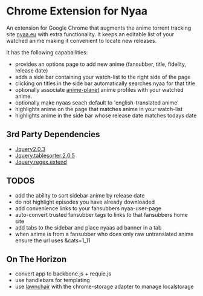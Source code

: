 # Chrome Extension for Nyaa

An extension for Google Chrome that augments the anime torrent tracking site [nyaa.eu](http://nyaa.eu) with extra functionality. It keeps an editable list of your watched anime making it convenient to locate new releases. 

It has the following capabailities:

- provides an options page to add new anime (fansubber, title, fidelity, release date)
- adds a side bar containing your watch-list to the right side of the page
- clicking on titles in the side bar automatically searches nyaa for that title 
- optionally associate [anime-planet](http://www.anime-planet.com/) anime profiles with your watched anime.
- optionally make nyaas seach default to 'english-translated anime' 
- highlights anime on the page that matches anime in your watch-list
- highlights anime in the side bar whose release date matches todays date

## 3rd Party Dependencies
- [Jquery2.0.3](http://jquery.com/)
- [Jquery.tablesorter.2.0.5](http://tablesorter.com/docs/)
- [Jquery.regex.extend](https://gist.github.com/Mottie/461488)

## TODOS

- add the ability to sort sidebar anime by release date
- do not highlight episodes you have already downloaded
- add convenience links to your fansubbers nyaa-user-page
- auto-convert trusted fansubber tags to links to that fansubbers home site 
- add tabs to the sidebar and place nyaas ad banner in a tab
- when anime is from a fansubber who does only raw untranslated anime ensure the url uses &cats=1_11

## On The Horizon
- convert app to backbone.js + requie.js 
- use handlebars for templating 
- use [lawnchair](brian.io/lawnchair/) with the chrome-storage adapter to manage localstorage

